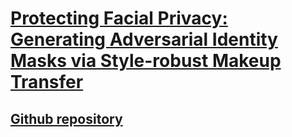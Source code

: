 # [Protecting Facial Privacy: Generating Adversarial Identity Masks via Style-robust Makeup Transfer](https://openaccess.thecvf.com/content/CVPR2022/html/Hu_Protecting_Facial_Privacy_Generating_Adversarial_Identity_Masks_via_Style-Robust_Makeup_CVPR_2022_paper.html)

## [Github repository](https://github.com/CGCL-codes/AMT-GAN)
